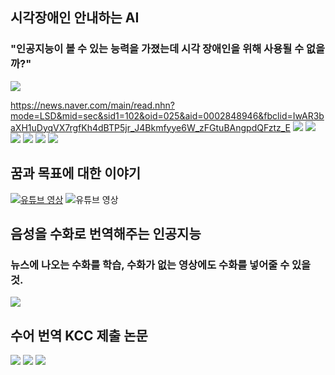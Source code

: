 ## 시각장애인 안내하는 AI
### "인공지능이 볼 수 있는 능력을 가졌는데 시각 장애인을 위해 사용될 수 없을까?"
![](images/walk.gif)

https://news.naver.com/main/read.nhn?mode=LSD&mid=sec&sid1=102&oid=025&aid=0002848946&fbclid=IwAR3baXH1uDyqVX7rgfKh4dBTP5jr_J4Bkmfyye6W_zFGtuBAngpdQFztz_E
![](images/walk-1.png)
![](images/walk-2.png)
![](images/walk-3.png)
![](images/walk-4.png)
![](images/walk-5.png)
![](images/walk-6.jpg)

## 꿈과 목표에 대한 이야기
[![유튜브 영상](images/youtube.jpg)](https://www.youtube.com/watch?v=8kVJdV7qmNc)
![유튜브 영상](https://youtu.be/8kVJdV7qmNc)

## 음성을 수화로 번역해주는 인공지능
### 뉴스에 나오는 수화를 학습, 수화가 없는 영상에도 수화를 넣어줄 수 있을 것.
![](images/sign.gif)

## 수어 번역 KCC 제출 논문
![](images/speech-to-signlang-1.png)
![](images/speech-to-signlang-2.png)
![](images/speech-to-signlang-3.png)
